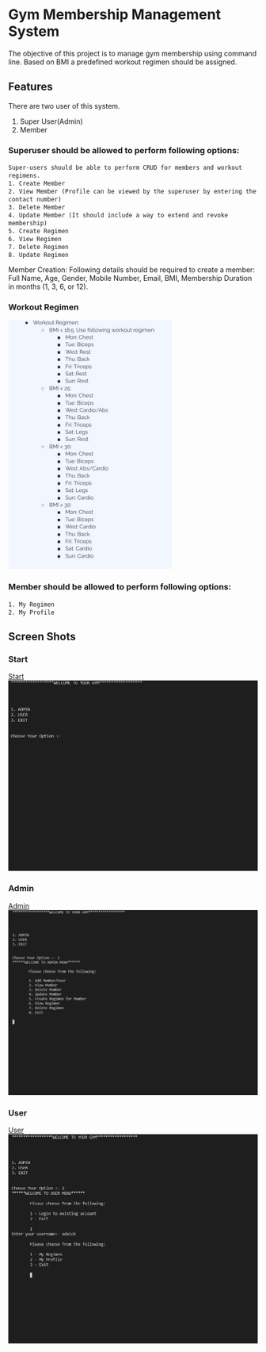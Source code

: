 # **Gym Membership Management System**

The objective of this project is to manage gym membership using command line.
Based on BMI a predefined workout regimen should be assigned.

## Features

There are two user of this system.
1. Super User(Admin)
2. Member

### Superuser should be allowed to perform following options:
```
Super-users should be able to perform CRUD for members and workout regimens.
1. Create Member 
2. View Member (Profile can be viewed by the superuser by entering the contact number)
3. Delete Member
4. Update Member (It should include a way to extend and revoke membership)
5. Create Regimen
6. View Regimen
7. Delete Regimen
8. Update Regimen
```
Member Creation:
Following details should be required to create a member: Full Name, Age, Gender, Mobile Number, Email, BMI, Membership Duration in months (1, 3, 6, or 12).


### Workout Regimen


![Regimen](/images/workoutRegimen.jpeg)


### Member should be allowed to perform following options:
```
1. My Regimen
2. My Profile
```

## Screen Shots


### Start

[Start](https://github.com/adaick/Gym-Membership-Application/blob/main/images/Gym.png)
![Start](/images/Gym.png)

### Admin

[Admin](https://github.com/adaick/Gym-Membership-Application/blob/main/images/GymAdmin.png)
![Admin](/images/GymAdmin.png)


### User

[User](https://github.com/adaick/Gym-Membership-Application/blob/main/images/GymUser.png)
![User](/images/GymUser.png)

